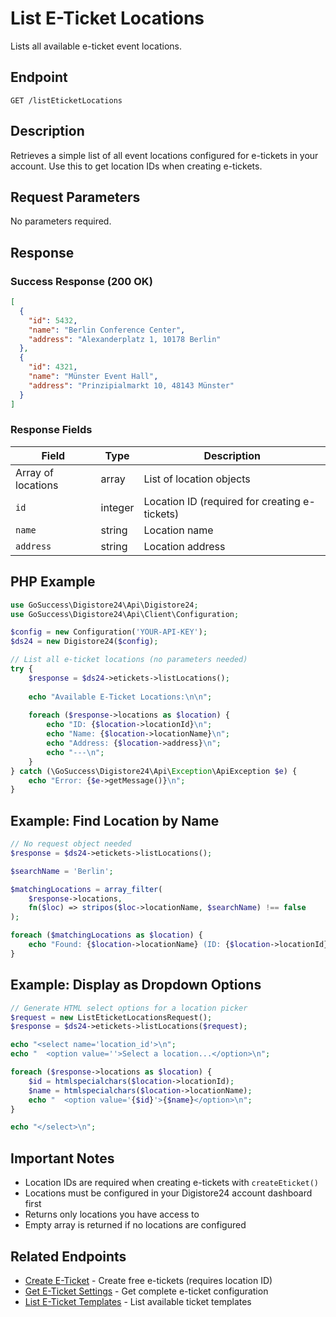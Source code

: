 # List E-Ticket Locations

Lists all available e-ticket event locations.

## Endpoint

`GET /listEticketLocations`

## Description

Retrieves a simple list of all event locations configured for e-tickets in your account. Use this to get location IDs when creating e-tickets.

## Request Parameters

No parameters required.

## Response

### Success Response (200 OK)

```json
[
  {
    "id": 5432,
    "name": "Berlin Conference Center",
    "address": "Alexanderplatz 1, 10178 Berlin"
  },
  {
    "id": 4321,
    "name": "Münster Event Hall",
    "address": "Prinzipialmarkt 10, 48143 Münster"
  }
]
```

### Response Fields

| Field | Type | Description |
|-------|------|-------------|
| Array of locations | array | List of location objects |
| `id` | integer | Location ID (required for creating e-tickets) |
| `name` | string | Location name |
| `address` | string | Location address |

## PHP Example

```php
use GoSuccess\Digistore24\Api\Digistore24;
use GoSuccess\Digistore24\Api\Client\Configuration;

$config = new Configuration('YOUR-API-KEY');
$ds24 = new Digistore24($config);

// List all e-ticket locations (no parameters needed)
try {
    $response = $ds24->etickets->listLocations();
    
    echo "Available E-Ticket Locations:\n\n";
    
    foreach ($response->locations as $location) {
        echo "ID: {$location->locationId}\n";
        echo "Name: {$location->locationName}\n";
        echo "Address: {$location->address}\n";
        echo "---\n";
    }
} catch (\GoSuccess\Digistore24\Api\Exception\ApiException $e) {
    echo "Error: {$e->getMessage()}\n";
}
```

## Example: Find Location by Name

```php
// No request object needed
$response = $ds24->etickets->listLocations();

$searchName = 'Berlin';

$matchingLocations = array_filter(
    $response->locations,
    fn($loc) => stripos($loc->locationName, $searchName) !== false
);

foreach ($matchingLocations as $location) {
    echo "Found: {$location->locationName} (ID: {$location->locationId})\n";
}
```

## Example: Display as Dropdown Options

```php
// Generate HTML select options for a location picker
$request = new ListEticketLocationsRequest();
$response = $ds24->etickets->listLocations($request);

echo "<select name='location_id'>\n";
echo "  <option value=''>Select a location...</option>\n";

foreach ($response->locations as $location) {
    $id = htmlspecialchars($location->locationId);
    $name = htmlspecialchars($location->locationName);
    echo "  <option value='{$id}'>{$name}</option>\n";
}

echo "</select>\n";
```

## Important Notes

- Location IDs are required when creating e-tickets with `createEticket()`
- Locations must be configured in your Digistore24 account dashboard first
- Returns only locations you have access to
- Empty array is returned if no locations are configured

## Related Endpoints

- [Create E-Ticket](createEticket.md) - Create free e-tickets (requires location ID)
- [Get E-Ticket Settings](getEticketSettings.md) - Get complete e-ticket configuration
- [List E-Ticket Templates](listEticketTemplates.md) - List available ticket templates
